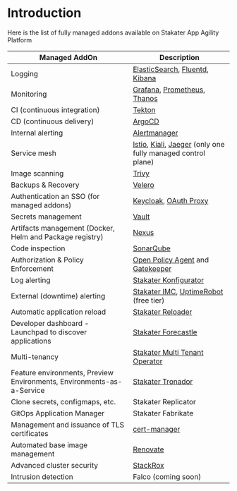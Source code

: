 # Introduction

Here is the list of fully managed addons available on Stakater App Agility Platform

Managed AddOn | Description
--- | ---
Logging | [ElasticSearch](https://www.elastic.co/), [Fluentd](https://www.fluentd.org/), [Kibana](https://www.elastic.co/kibana/)
Monitoring | [Grafana](https://github.com/integr8ly/grafana-operator), [Prometheus](https://github.com/coreos/prometheus-operator), [Thanos](https://thanos.io/)
CI (continuous integration) | [Tekton](https://tekton.dev/)
CD (continuous delivery) | [ArgoCD](https://argoproj.github.io/argo-cd/)
Internal alerting | [Alertmanager](https://prometheus.io/docs/alerting/latest/alertmanager/)
Service mesh | [Istio](https://istio.io/), [Kiali](https://kiali.io/), [Jaeger](https://www.jaegertracing.io/) (only one fully managed control plane)
Image scanning | [Trivy](https://github.com/aquasecurity/trivy)
Backups & Recovery | [Velero](https://velero.io/)
Authentication an SSO (for managed addons) | [Keycloak](https://access.redhat.com/documentation/en-us/red_hat_single_sign-on/7.6), [OAuth Proxy](https://github.com/oauth2-proxy/oauth2-proxy)
Secrets management | [Vault](https://www.vaultproject.io/)
Artifacts management (Docker, Helm and Package registry) | [Nexus](https://www.sonatype.com/products/repository-oss-download)
Code inspection | [SonarQube](https://www.sonarqube.org/)
Authorization & Policy Enforcement | [Open Policy Agent](https://www.openpolicyagent.org/) and [Gatekeeper](https://github.com/open-policy-agent/gatekeeper)
Log alerting | [Stakater Konfigurator](https://github.com/stakater/Konfigurator)
External (downtime) alerting | [Stakater IMC](https://github.com/stakater/IngressMonitorController), [UptimeRobot](https://uptimerobot.com/) (free tier)
Automatic application reload | [Stakater Reloader](https://github.com/stakater/Reloader)
Developer dashboard - Launchpad to discover applications | [Stakater Forecastle](https://github.com/stakater/Forecastle)
Multi-tenancy | [Stakater Multi Tenant Operator](https://docs.stakater.com/mto/index.html)
Feature environments, Preview Environments, Environments-as-a-Service | [Stakater Tronador](https://docs.stakater.com/tronador/#)
Clone secrets, configmaps, etc. | Stakater Replicator
GitOps Application Manager | Stakater Fabrikate
Management and issuance of TLS certificates | [cert-manager](https://github.com/jetstack/cert-manager)
Automated base image management | [Renovate](https://github.com/renovatebot/renovate)
Advanced cluster security | [StackRox](https://www.redhat.com/en/technologies/cloud-computing/openshift/advanced-cluster-security-kubernetes)
Intrusion detection | Falco (coming soon)
